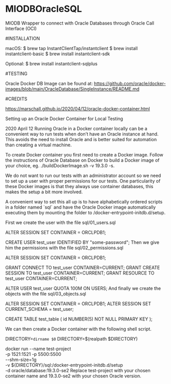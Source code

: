 # MIODBOracleSQL

MIODB Wrapper to connect with Oracle Databases through Oracle Call Interface (OCI) 

#INSTALLATION

macOS:
$ brew tap InstantClientTap/instantclient
$ brew install instantclient-basic
$ brew install instantclient-sdk

Optional: 
$ brew install instantclient-sqlplus


#TESTING

Oracle Docker DB Image can be found at: https://github.com/oracle/docker-images/blob/main/OracleDatabase/SingleInstance/README.md

#CREDITS

https://marschall.github.io/2020/04/12/oracle-docker-container.html


Setting up an Oracle Docker Container for Local Testing

2020 April 12
Running Oracle in a Docker container locally can be a convenient way to run tests when don’t have an Oracle instance at hand. This avoids the need to install Oracle and is better suited for automation than creating a virtual machine.

To create Docker container you first need to create a Docker image. Follow the instructions of Oracle Database on Docker to build a Docker image of your choice, eg. ./buildDockerImage.sh -v 19.3.0 -s.

We do not want to run our tests with an administrator account so we need to set up a user with proper permissions for our tests. One particularity of these Docker images is that they always use container databases, this makes the setup a bit more involved.

A convenient way to set this all up is to have alphabetically ordered scripts in a folder named ´sql´ and have the Oracle Docker image automatically executing them by mounting the folder to /docker-entrypoint-initdb.d/setup.

First we create the user with the file sql/01_users.sql

ALTER SESSION SET CONTAINER = ORCLPDB1;

CREATE USER test_user IDENTIFIED BY "some-password";
Then we give him the permissions with the file sql/02_permissions.sql

ALTER SESSION SET CONTAINER = ORCLPDB1;

GRANT CONNECT TO test_user CONTAINER=CURRENT;
GRANT CREATE SESSION TO test_user CONTAINER=CURRENT;
GRANT RESOURCE TO test_user CONTAINER=CURRENT;

ALTER USER test_user QUOTA 100M ON USERS;
And finally we create the objects with the file sql/03_objects.sql

ALTER SESSION SET CONTAINER = ORCLPDB1;
ALTER SESSION SET CURRENT_SCHEMA = test_user;

CREATE TABLE test_table (
  id     NUMBER(5) NOT NULL PRIMARY KEY
);

We can then create a Docker container with the following shell script.

DIRECTORY=`dirname $0`
DIRECTORY=$(realpath $DIRECTORY)

docker run --name test-project \
 -p 1521:1521 -p 5500:5500 \
 --shm-size=1g \
 -v ${DIRECTORY}/sql:/docker-entrypoint-initdb.d/setup \
 -d oracle/database:19.3.0-se2
Replace test-project with your chosen container name and 19.3.0-se2 with your chosen Oracle version.
